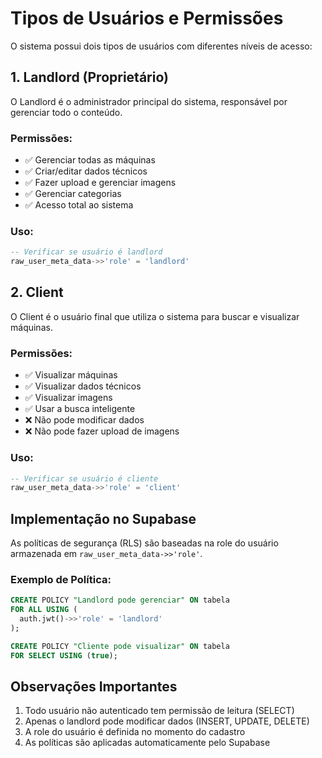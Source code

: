 # Tipos de Usuários e Permissões

O sistema possui dois tipos de usuários com diferentes níveis de acesso:

## 1. Landlord (Proprietário)

O Landlord é o administrador principal do sistema, responsável por gerenciar todo o conteúdo.

### Permissões:
- ✅ Gerenciar todas as máquinas
- ✅ Criar/editar dados técnicos
- ✅ Fazer upload e gerenciar imagens
- ✅ Gerenciar categorias
- ✅ Acesso total ao sistema

### Uso:
```sql
-- Verificar se usuário é landlord
raw_user_meta_data->>'role' = 'landlord'
```

## 2. Client

O Client é o usuário final que utiliza o sistema para buscar e visualizar máquinas.

### Permissões:
- ✅ Visualizar máquinas
- ✅ Visualizar dados técnicos
- ✅ Visualizar imagens
- ✅ Usar a busca inteligente
- ❌ Não pode modificar dados
- ❌ Não pode fazer upload de imagens

### Uso:
```sql
-- Verificar se usuário é cliente
raw_user_meta_data->>'role' = 'client'
```

## Implementação no Supabase

As políticas de segurança (RLS) são baseadas na role do usuário armazenada em `raw_user_meta_data->>'role'`.

### Exemplo de Política:
```sql
CREATE POLICY "Landlord pode gerenciar" ON tabela
FOR ALL USING (
  auth.jwt()->>'role' = 'landlord'
);

CREATE POLICY "Cliente pode visualizar" ON tabela
FOR SELECT USING (true);
```

## Observações Importantes

1. Todo usuário não autenticado tem permissão de leitura (SELECT)
2. Apenas o landlord pode modificar dados (INSERT, UPDATE, DELETE)
3. A role do usuário é definida no momento do cadastro
4. As políticas são aplicadas automaticamente pelo Supabase
